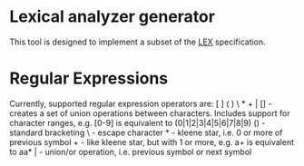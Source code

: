 # Lexical analyzer generator
This tool is designed to implement a subset of the [LEX](http://dinosaur.compilertools.net/lex/) specification.

# Regular Expressions
Currently, supported regular expression operators are:
    [ ] ( ) \ * + |
    [] - creates a set of union operations between characters. Includes support for character ranges, e.g.
        [0-9] is equivalent to (0|1|2|3|4|5|6|7|8|9)
    () - standard bracketing
    \  - escape character
    *  - kleene star, i.e. 0 or more of previous symbol
    +  - like kleene star, but with 1 or more, e.g. a+ is equivalent to aa*
    |  - union/or operation, i.e. previous symbol or next symbol
